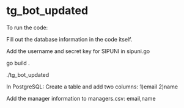 # tg_bot_updated

To run the code:

Fill out the database information in the code itself.

Add the username and secret key for SIPUNI in sipuni.go

go build .

./tg_bot_updated

In PostgreSQL:
Create a table and add two columns:
1)email
2)name

Add the manager information to managers.csv:
email,name
